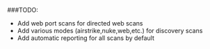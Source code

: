 ###TODO:

* Add web port scans for directed web scans
* Add various modes (airstrike,nuke,web,etc.) for discovery scans
* Add automatic reporting for all scans by default
